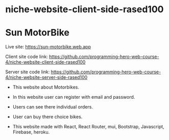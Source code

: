# niche-website-client-side-rased100
# Sun MotorBike

Live site: https://sun-motorbike.web.app

Client site code link: https://github.com/programming-hero-web-course-4/niche-website-client-side-rased100

Server site code link: https://github.com/programming-hero-web-course-4/niche-website-server-side-rased100



- This website about Motorbikes.

- In this website user can register with email and password.

- Users can see there individual orders.

- User can buy there choice bikes.

- This website made with React, React Router, mui, Bootstrap, Javascript, Firebase, heroku.